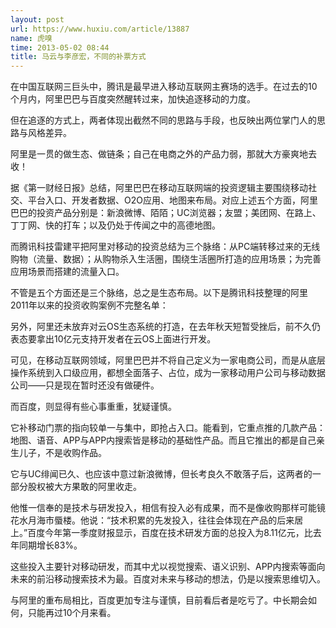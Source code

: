 ```yaml
---
layout: post
url: https://www.huxiu.com/article/13887
name: 虎嗅
time: 2013-05-02 08:44
title: 马云与李彦宏，不同的补票方式
---
```

在中国互联网三巨头中，腾讯是最早进入移动互联网主赛场的选手。在过去的10个月内，阿里巴巴与百度突然醒转过来，加快追逐移动的力度。

但在追逐的方式上，两者体现出截然不同的思路与手段，也反映出两位掌门人的思路与风格差异。

阿里是一贯的做生态、做链条；自己在电商之外的产品力弱，那就大方豪爽地去收！

据《第一财经日报》总结，阿里巴巴在移动互联网端的投资逻辑主要围绕移动社交、平台入口、开发者数据、O2O应用、地图来布局。对应上述五个方面，阿里巴巴的投资产品分别是：新浪微博、陌陌；UC浏览器；友盟；美团网、在路上、丁丁网、快的打车；以及仍处于传闻之中的高德地图。

而腾讯科技雷建平把阿里对移动的投资总结为三个脉络：从PC端转移过来的无线购物（流量、数据）；从购物杀入生活圈，围绕生活圈所打造的应用场景；为完善应用场景而搭建的流量入口。

不管是五个方面还是三个脉络，总之是生态布局。以下是腾讯科技整理的阿里2011年以来的投资收购案例不完整名单：

另外，阿里还未放弃对云OS生态系统的打造，在去年秋天短暂受挫后，前不久仍表态要拿出10亿元支持开发者在云OS上面进行开发。

可见，在移动互联网领域，阿里巴巴并不将自己定义为一家电商公司，而是从底层操作系统到入口级应用，都想全面落子、占位，成为一家移动用户公司与移动数据公司——只是现在暂时还没有做硬件。

而百度，则显得有些心事重重，犹疑谨慎。

它补移动门票的指向较单一与集中，即抢占入口。能看到，它重点推的几款产品：地图、语音、APP与APP内搜索皆是移动的基础性产品。而且它推出的都是自己亲生儿子，不是收购作品。

它与UC绯闻已久、也应该中意过新浪微博，但长考良久不敢落子后，这两者的一部分股权被大方果敢的阿里收走。

他惟一信奉的是技术与研发投入，相信有投入必有成果，而不是像收购那样可能镜花水月海市蜃楼。他说：“技术积累的先发投入，往往会体现在产品的后来居上。”百度今年第一季度财报显示，百度在技术研发方面的总投入为8.11亿元，比去年同期增长83%。

这些投入主要针对移动研发，而其中尤以视觉搜索、语义识别、APP内搜索等面向未来的前沿移动搜索技术为最。百度对未来与移动的想法，仍是以搜索思维切入。

与阿里的重布局相比，百度更加专注与谨慎，目前看后者是吃亏了。中长期会如何，只能再过10个月来看。

